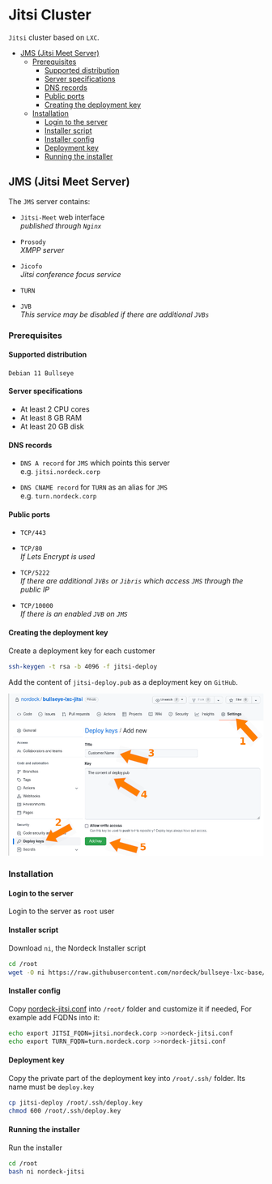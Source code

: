 # Jitsi Cluster

`Jitsi` cluster based on `LXC`.

- [JMS (Jitsi Meet Server)](#jms-jitsi-meet-server)
  - [Prerequisites](#prerequisites)
    - [Supported distribution](#supported-distribution)
    - [Server specifications](#server-specifications)
    - [DNS records](#dns-records)
    - [Public ports](#public-ports)
    - [Creating the deployment key](#creating-the-deployment-key)
  - [Installation](#installation)
    - [Login to the server](#login-to-the-server)
    - [Installer script](#installer-script)
    - [Installer config](#installer-config)
    - [Deployment key](#deployment-key)
    - [Running the installer](#running-the-installer)

## JMS (Jitsi Meet Server)

The `JMS` server contains:

- `Jitsi-Meet` web interface\
  _published through `Nginx`_

- `Prosody`\
  _XMPP server_

- `Jicofo`\
  _Jitsi conference focus service_

- `TURN`

- `JVB`\
  _This service may be disabled if there are additional `JVBs`_

### Prerequisites

#### Supported distribution

`Debian 11 Bullseye`

#### Server specifications

- At least 2 CPU cores
- At least 8 GB RAM
- At least 20 GB disk

#### DNS records

- `DNS A record` for `JMS` which points this server\
  e.g. `jitsi.nordeck.corp`

- `DNS CNAME record` for `TURN` as an alias for `JMS`\
  e.g. `turn.nordeck.corp`

#### Public ports

- `TCP/443`

- `TCP/80`\
  _If Lets Encrypt is used_

- `TCP/5222`\
  _If there are additional `JVBs` or `Jibris` which access `JMS` through the
  public IP_

- `TCP/10000`\
  _If there is an enabled `JVB` on `JMS`_

#### Creating the deployment key

Create a deployment key for each customer

```bash
ssh-keygen -t rsa -b 4096 -f jitsi-deploy
```

Add the content of `jitsi-deploy.pub` as a deployment key on `GitHub`.

![deployment key](docs/images/deployment_key.png)

### Installation

#### Login to the server

Login to the server as `root` user

#### Installer script

Download `ni`, the Nordeck Installer script

```bash
cd /root
wget -O ni https://raw.githubusercontent.com/nordeck/bullseye-lxc-base/main/installer/ni
```

#### Installer config

Copy [nordeck-jitsi.conf](installer/nordeck-jitsi.conf) into `/root/` folder and
customize it if needed, For example add FQDNs into it:

```bash
echo export JITSI_FQDN=jitsi.nordeck.corp >>nordeck-jitsi.conf
echo export TURN_FQDN=turn.nordeck.corp >>nordeck-jitsi.conf
```

#### Deployment key

Copy the private part of the deployment key into `/root/.ssh/` folder. Its name
must be `deploy.key`

```bash
cp jitsi-deploy /root/.ssh/deploy.key
chmod 600 /root/.ssh/deploy.key
```

#### Running the installer

Run the installer

```bash
cd /root
bash ni nordeck-jitsi
```
